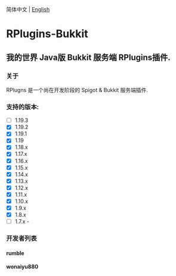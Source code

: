 简体中文 | <a href="https://github.com/BiliRumble/RPlugins-Bukkit/blob/main/README-zhcn.md">English</a>

# RPlugins-Bukkit
## 我的世界 Java版 Bukkit 服务端 RPlugins插件.

### 关于
RPlugns 是一个尚在开发阶段的 Spigot & Bukkit 服务端插件.

### 支持的版本:
- [ ] 1.19.3
- [X] 1.19.2
- [X] 1.19.1
- [X] 1.19
- [X] 1.18.x
- [X] 1.17.x
- [X] 1.16.x
- [X] 1.15.x
- [X] 1.14.x
- [X] 1.13.x
- [X] 1.12.x
- [X] 1.11.x
- [X] 1.10.x
- [X] 1.9.x
- [X] 1.8.x
- [ ] 1.7.x -

### 开发者列表
#### rumble
#### wonaiyu880
